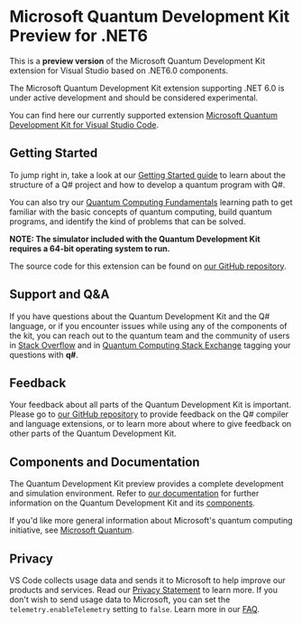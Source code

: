 # Microsoft Quantum Development Kit Preview for .NET6

This is a **preview version** of the Microsoft Quantum Development Kit extension for Visual Studio based on .NET6.0 components.

The Microsoft Quantum Development Kit extension supporting .NET 6.0 is under active development and should be considered experimental.

You can find here our currently supported extension [Microsoft Quantum Development Kit for Visual Studio Code](https://marketplace.visualstudio.com/items?itemName=quantum.quantum-devkit-vscode).

## Getting Started

To jump right in, take a look at our [Getting Started guide](https://docs.microsoft.com/azure/quantum/install-get-started-qdk) to learn about the structure of a Q# project and how to develop a quantum program with Q#.

You can also try our [Quantum Computing Fundamentals](https://aka.ms/learnqc) learning path to get familiar with the basic concepts of quantum computing, build quantum programs, and identify the kind of problems that can be solved.

**NOTE: The simulator included with the Quantum Development Kit requires a 64-bit operating system to run.**

The source code for this extension can be found on [our GitHub repository](https://github.com/microsoft/qsharp-compiler).

## Support and Q&A

If you have questions about the Quantum Development Kit and the Q# language, or if you encounter issues while using any of the components of the kit, you can reach out to the quantum team and the community of users in [Stack Overflow](https://stackoverflow.com/questions/tagged/q%23) and in [Quantum Computing Stack Exchange](https://quantumcomputing.stackexchange.com/questions/tagged/q%23) tagging your questions with **q#**.

## Feedback

Your feedback about all parts of the Quantum Development Kit is important. Please go to [our GitHub repository](https://github.com/microsoft/qsharp-compiler) to provide feedback on the Q# compiler and language extensions, or to learn more about where to give feedback on other parts of the Quantum Development Kit.

## Components and Documentation

The Quantum Development Kit preview provides a complete development and simulation environment.
Refer to [our documentation](https://docs.microsoft.com/azure/quantum) for further information on the Quantum Development Kit and its [components](https://docs.microsoft.com/azure/quantum/overview-what-is-qsharp-and-qdk).

If you'd like more general information about Microsoft's quantum computing initiative, see [Microsoft Quantum](https://www.microsoft.com/quantum/).

## Privacy

VS Code collects usage data and sends it to Microsoft to help improve our products and services. Read our [Privacy Statement](https://go.microsoft.com/fwlink/?LinkID=528096&clcid=0x409) to learn more. If you don't wish to send usage data to Microsoft, you can set the `telemetry.enableTelemetry` setting to `false`. Learn more in our [FAQ](https://code.visualstudio.com/docs/supporting/faq#_how-to-disable-telemetry-reporting).
